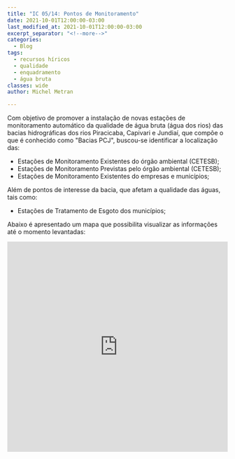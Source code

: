 ```yaml
---
title: "IC 05/14: Pontos de Monitoramento"
date: 2021-10-01T12:00:00-03:00
last_modified_at: 2021-10-01T12:00:00-03:00
excerpt_separator: "<!--more-->"
categories:
  - Blog
tags:
  - recursos híricos
  - qualidade
  - enquadramento
  - água bruta
classes: wide
author: Michel Metran

---
```




Com objetivo de promover a instalação de novas estações de monitoramento automático da qualidade de água bruta (água dos rios) das bacias hidrográficas dos rios Piracicaba, Capivari e Jundiaí, que compõe o que é conhecido como "Bacias PCJ", buscou-se identificar a localização das:

- Estações de Monitoramento Existentes do órgão ambiental (CETESB);
- Estações de Monitoramento Previstas pelo órgão ambiental (CETESB);
- Estações de Monitoramento Existentes do empresas e municípios;

Além de pontos de interesse da bacia, que afetam a qualidade das águas, tais como:

- Estações de Tratamento de Esgoto dos municípios;



Abaixo é apresentado um mapa que possibilita visualizar as informações até o momento levantadas:

<iframe src="https://gaemapiracicaba.github.io/assets/ic-05-14/map.html" width="100%" height="480"  frameborder="0" allowfullscreen></iframe>

<!--more-->
